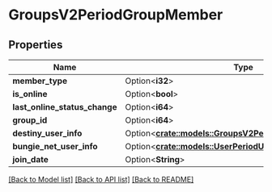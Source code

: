 # GroupsV2PeriodGroupMember

## Properties

Name | Type | Description | Notes
------------ | ------------- | ------------- | -------------
**member_type** | Option<**i32**> |  | [optional]
**is_online** | Option<**bool**> |  | [optional]
**last_online_status_change** | Option<**i64**> |  | [optional]
**group_id** | Option<**i64**> |  | [optional]
**destiny_user_info** | Option<[**crate::models::GroupsV2PeriodGroupUserInfoCard**](GroupsV2.GroupUserInfoCard.md)> |  | [optional]
**bungie_net_user_info** | Option<[**crate::models::UserPeriodUserInfoCard**](User.UserInfoCard.md)> |  | [optional]
**join_date** | Option<**String**> |  | [optional]

[[Back to Model list]](../README.md#documentation-for-models) [[Back to API list]](../README.md#documentation-for-api-endpoints) [[Back to README]](../README.md)


